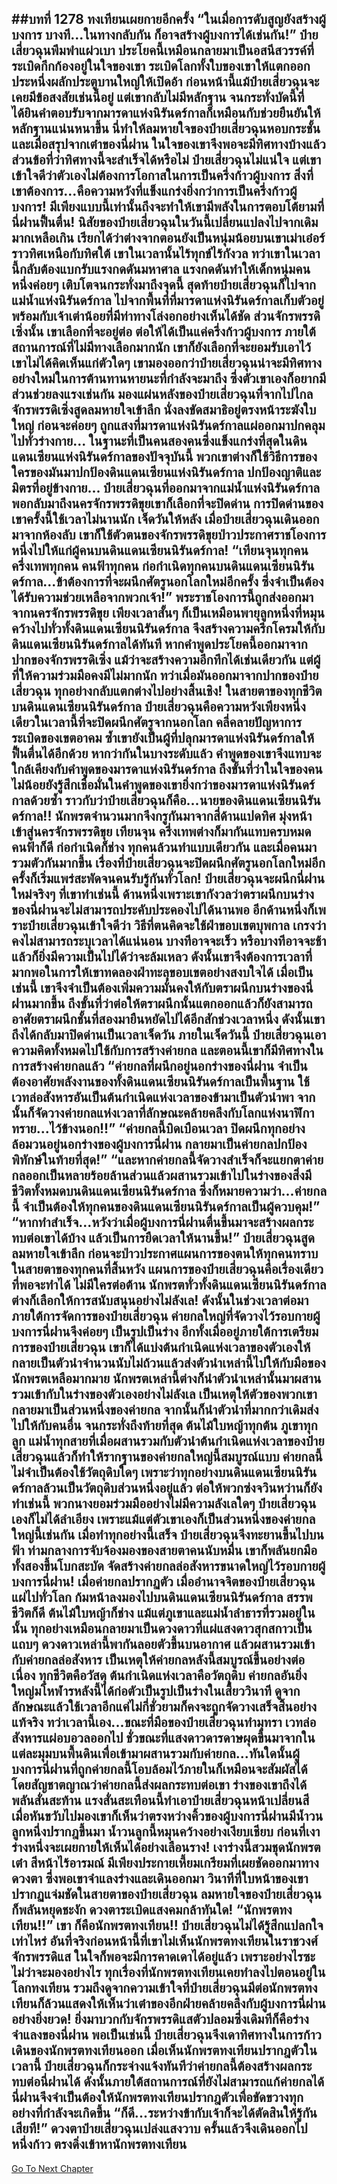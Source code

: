##บทที่ 1278 ทงเทียนเผยกายอีกครั้ง
“ในเมื่อการดับสูญยังสร้างผู้บงการ บางที...ในทางกลับกัน ก็อาจสร้างผู้บงการได้เช่นกัน!” ป๋ายเสี่ยวฉุนพึมพำแผ่วเบา ประโยคนี้เหมือนกลายมาเป็นอสนีสวรรค์ที่ระเบิดกึกก้องอยู่ในใจของเขา ระเบิดโลกทั้งใบของเขาให้แตกออก ประหนึ่งผลักประตูบานใหญ่ให้เปิดอ้า
ก่อนหน้านี้แม้ป๋ายเสี่ยวฉุนจะเคยมีข้อสงสัยเช่นนี้อยู่ แต่เขากลับไม่มีหลักฐาน จนกระทั่งบัดนี้ที่ได้ยินคำตอบรับจากมารดาแห่งนิรันดร์กาลก็เหมือนกับช่วยยืนยันให้หลักฐานแน่นหนาขึ้น นี่ทำให้ลมหายใจของป๋ายเสี่ยวฉุนหอบกระชั้น และเมื่อสรุปจากเต๋าของนี่ฝาน ในใจของเขาจึงพอจะมีทิศทางบ้างแล้ว
ส่วนข้อที่ว่าทิศทางนี้จะสำเร็จได้หรือไม่ ป๋ายเสี่ยวฉุนไม่แน่ใจ แต่เขาเข้าใจดีว่าตัวเองไม่ต้องการโอกาสในการเป็นครึ่งก้าวผู้บงการ สิ่งที่เขาต้องการ...คือความหวังที่แข็งแกร่งยิ่งกว่าการเป็นครึ่งก้าวผู้บงการ!
มีเพียงแบบนี้เท่านั้นถึงจะทำให้เขามีพลังในการตอบโต้ยามที่นี่ฝานฟื้นตื่น!
นิสัยของป๋ายเสี่ยวฉุนในวันนี้เปลี่ยนแปลงไปจากเดิมมากเหลือเกิน เรียกได้ว่าต่างจากตอนยังเป็นหนุ่มน้อยบนเขาเม่าเอ๋อร์ราวทิศเหนือกับทิศใต้ เขาในเวลานั้นไร้ทุกข์ไร้กังวล ทว่าเขาในเวลานี้กลับต้องแบกรับแรงกดดันมหาศาล
แรงกดดันทำให้เด็กหนุ่มคนหนึ่งค่อยๆ เติบโตจนกระทั่งมาถึงจุดนี้
สุดท้ายป๋ายเสี่ยวฉุนก็ไปจากแม่น้ำแห่งนิรันดร์กาล ไปจากพื้นที่ที่มารดาแห่งนิรันดร์กาลเก็บตัวอยู่พร้อมกับเจ้าเต่าน้อยที่มีท่าทางโล่งอกอย่างเห็นได้ชัด
ส่วนจักรพรรดิเซิ่งนั้น เขาเลือกที่จะอยู่ต่อ ต่อให้ได้เป็นแค่ครึ่งก้าวผู้บงการ ภายใต้สถานการณ์ที่ไม่มีทางเลือกมากนัก เขาก็ยังเลือกที่จะยอมรับเอาไว้ เขาไม่ได้คิดเห็นแก่ตัวใดๆ เขามองออกว่าป๋ายเสี่ยวฉุนน่าจะมีทิศทางอย่างใหม่ในการต้านทานหายนะที่กำลังจะมาถึง ซึ่งตัวเขาเองก็อยากมีส่วนช่วยลงแรงเช่นกัน
มองแผ่นหลังของป๋ายเสี่ยวฉุนที่จากไปไกล จักรพรรดิเซิ่งสูดลมหายใจเข้าลึก นั่งลงขัดสมาธิอยู่ตรงหน้าระฆังใบใหญ่ ก่อนจะค่อยๆ ถูกแสงที่มารดาแห่งนิรันดร์กาลแผ่ออกมาปกคลุมไปทั่วร่างกาย...
ในฐานะที่เป็นคนสองคนซึ่งแข็งแกร่งที่สุดในดินแดนเซียนแห่งนิรันดร์กาลของปัจจุบันนี้ พวกเขาต่างก็ใช้วิธีการของใครของมันมาปกป้องดินแดนเซียนแห่งนิรันดร์กาล ปกป้องญาติและมิตรที่อยู่ข้างกาย...
ป๋ายเสี่ยวฉุนที่ออกมาจากแม่น้ำแห่งนิรันดร์กาล พอกลับมาถึงนครจักรพรรดิขุยเขาก็เลือกที่จะปิดด่าน การปิดด่านของเขาครั้งนี้ใช้เวลาไม่นานนัก เจ็ดวันให้หลัง เมื่อป๋ายเสี่ยวฉุนเดินออกมาจากห้องลับ เขาก็ใช้ตัวตนของจักรพรรดิขุยป่าวประกาศราชโองการหนึ่งไปให้แก่ผู้คนบนดินแดนเซียนนิรันดร์กาล!
“เทียนจุนทุกคน ครึ่งเทพทุกคน คนฟ้าทุกคน ก่อกำเนิดทุกคนบนดินแดนเซียนนิรันดร์กาล...ข้าต้องการที่จะผนึกศัตรูนอกโลกใหม่อีกครั้ง ซึ่งจำเป็นต้องได้รับความช่วยเหลือจากพวกเจ้า!”
พระราชโองการนี้ถูกส่งออกมาจากนครจักรพรรดิขุย เพียงเวลาสั้นๆ ก็เป็นเหมือนพายุลูกหนึ่งที่หมุนคว้างไปทั่วทั้งดินแดนเซียนนิรันดร์กาล จึงสร้างความครึกโครมให้กับดินแดนเซียนนิรันดร์กาลได้ทันที
หากคำพูดประโยคนี้ออกมาจากปากของจักรพรรดิเซิ่ง แม้ว่าจะสร้างความอึกทึกได้เช่นเดียวกัน แต่ผู้ที่ให้ความร่วมมือคงมีไม่มากนัก ทว่าเมื่อมันออกมาจากปากของป๋ายเสี่ยวฉุน ทุกอย่างกลับแตกต่างไปอย่างสิ้นเชิง!
ในสายตาของทุกชีวิตบนดินแดนเซียนนิรันดร์กาล ป๋ายเสี่ยวฉุนคือความหวังเพียงหนึ่งเดียวในเวลานี้ที่จะปิดผนึกศัตรูจากนอกโลก คลี่คลายปัญหาการระเบิดของเขตอาคม ซ้ำเขายังเป็นผู้ที่ปลุกมารดาแห่งนิรันดร์กาลให้ฟื้นตื่นได้อีกด้วย
หากว่ากันในบางระดับแล้ว คำพูดของเขาจึงแทบจะใกล้เคียงกับคำพูดของมารดาแห่งนิรันดร์กาล ถึงขั้นที่ว่าในใจของคนไม่น้อยยังรู้สึกเชื่อมั่นในคำพูดของเขายิ่งกว่าของมารดาแห่งนิรันดร์กาลด้วยซ้ำ ราวกับว่าป๋ายเสี่ยวฉุนก็คือ...นายของดินแดนเซียนนิรันดร์กาล!!
นักพรตจำนวนมากจึงกรูกันมาจากสี่ด้านแปดทิศ มุ่งหน้าเข้าสู่นครจักรพรรดิขุย เทียนจุน ครึ่งเทพต่างก็มากันแทบครบหมด คนฟ้าก็ดี ก่อกำเนิดก็ช่าง ทุกคนล้วนทำแบบเดียวกัน
และเมื่อคนมารวมตัวกันมากขึ้น เรื่องที่ป๋ายเสี่ยวฉุนจะปิดผนึกศัตรูนอกโลกใหม่อีกครั้งก็เริ่มแพร่สะพัดจนคนรับรู้กันทั่วโลก!
ป๋ายเสี่ยวฉุนจะผนึกนี่ฝานใหม่จริงๆ ที่เขาทำเช่นนี้ ด้านหนึ่งเพราะเขากังวลว่าตราผนึกบนร่างของนี่ฝานจะไม่สามารถประคับประคองไปได้นานพอ อีกด้านหนึ่งก็เพราะป๋ายเสี่ยวฉุนเข้าใจดีว่า วิธีที่ตนคิดจะใช้ฝ่าขอบเขตบุพกาล เกรงว่าคงไม่สามารถระบุเวลาได้แน่นอน
บางทีอาจจะเร็ว หรือบางทีอาจจะช้า แล้วก็ยิ่งมีความเป็นไปได้ว่าจะล้มเหลว ดังนั้นเขาจึงต้องการเวลาที่มากพอในการให้เขาทดลองฝ่าทะลุขอบเขตอย่างสงบใจได้
เมื่อเป็นเช่นนี้ เขาจึงจำเป็นต้องเพิ่มความมั่นคงให้กับตราผนึกบนร่างของนี่ฝานมากขึ้น ถึงขั้นที่ว่าต่อให้ตราผนึกนั้นแตกออกแล้วก็ยังสามารถอาศัยตราผนึกชั้นที่สองมายืนหยัดไปได้อีกสักช่วงเวลาหนึ่ง
ดังนั้นเขาถึงได้กลับมาปิดด่านเป็นเวลาเจ็ดวัน ภายในเจ็ดวันนี้ ป๋ายเสี่ยวฉุนเอาความคิดทั้งหมดไปใช้กับการสร้างค่ายกล และตอนนี้เขาก็มีทิศทางในการสร้างค่ายกลแล้ว
“ค่ายกลที่ผนึกอยู่นอกร่างของนี่ฝาน จำเป็นต้องอาศัยพลังงานของทั้งดินแดนเซียนนิรันดร์กาลเป็นพื้นฐาน ใช้เวทล่อสังหารอันเป็นต้นกำเนิดแห่งเวลาของข้ามาเป็นตัวนำพา จากนั้นก็จัดวางค่ายกลแห่งเวลาที่ลักษณะคล้ายคลึงกับโลกแห่งนาฬิกาทราย...ไว้ข้างนอก!!”
“ค่ายกลนี้บิดเบือนเวลา ปิดผนึกทุกอย่าง ล้อมวนอยู่นอกร่างของผู้บงการนี่ฝาน กลายมาเป็นค่ายกลปกป้องพิทักษ์ในท้ายที่สุด!”
“และหากค่ายกลนี้จัดวางสำเร็จก็จะแยกตาค่ายกลออกเป็นหลายร้อยล้านส่วนแล้วผสานรวมเข้าไปในร่างของสิ่งมีชีวิตทั้งหมดบนดินแดนเซียนนิรันดร์กาล ซึ่งก็หมายความว่า...ค่ายกลนี้ จำเป็นต้องให้ทุกคนของดินแดนเซียนนิรันดร์กาลเป็นผู้ควบคุม!”
“หากทำสำเร็จ...หวังว่าเมื่อผู้บงการนี่ฝานตื่นขึ้นมาจะสร้างผลกระทบต่อเขาได้บ้าง แล้วเป็นการยืดเวลาให้นานขึ้น!” ป๋ายเสี่ยวฉุนสูดลมหายใจเข้าลึก ก่อนจะป่าวประกาศแผนการของตนให้ทุกคนทราบ
ในสายตาของทุกคนที่สิ้นหวัง แผนการของป๋ายเสี่ยวฉุนคือเรื่องเดียวที่พอจะทำได้ ไม่มีใครต่อต้าน นักพรตทั่วทั้งดินแดนเซียนนิรันดร์กาลต่างก็เลือกให้การสนับสนุนอย่างไม่ลังเล!
ดังนั้นในช่วงเวลาต่อมา ภายใต้การจัดการของป๋ายเสี่ยวฉุน ค่ายกลใหญ่ที่จัดวางไว้รอบกายผู้บงการนี่ฝานจึงค่อยๆ เป็นรูปเป็นร่าง อีกทั้งเมื่ออยู่ภายใต้การเตรียมการของป๋ายเสี่ยวฉุน เขาก็ได้แบ่งต้นกำเนิดแห่งเวลาของตัวเองให้กลายเป็นตัวนำจำนวนนับไม่ถ้วนแล้วส่งตัวนำเหล่านี้ไปให้กับมือของนักพรตเหลือมากมาย
นักพรตเหล่านี้ต่างก็นำตัวนำเหล่านั้นมาผสานรวมเข้ากับในร่างของตัวเองอย่างไม่ลังเล เป็นเหตุให้ตัวของพวกเขากลายมาเป็นส่วนหนึ่งของค่ายกล จากนั้นก็นำตัวนำที่มากกว่าเดิมส่งไปให้กับคนอื่น
จนกระทั่งถึงท้ายที่สุด ต้นไม้ใบหญ้าทุกต้น ภูเขาทุกลูก แม่น้ำทุกสายที่เมื่อผสานรวมกับตัวนำต้นกำเนิดแห่งเวลาของป๋ายเสี่ยวฉุนแล้วก็ทำให้รากฐานของค่ายกลใหญ่นี้สมบูรณ์แบบ
ค่ายกลนี้ไม่จำเป็นต้องใช้วัตถุดิบใดๆ เพราะว่าทุกอย่างบนดินแดนเซียนนิรันดร์กาลล้วนเป็นวัตถุดิบส่วนหนึ่งอยู่แล้ว ต่อให้พวกซ่งจวินหว่านก็ยังทำเช่นนี้ พวกนางยอมร่วมมืออย่างไม่มีความลังเลใดๆ ป๋ายเสี่ยวฉุนเองก็ไม่ได้ลำเอียง เพราะแม้แต่ตัวเขาเองก็เป็นส่วนหนึ่งของค่ายกลใหญ่นี้เช่นกัน
เมื่อทำทุกอย่างนี้เสร็จ ป๋ายเสี่ยวฉุนจึงทะยานขึ้นไปบนฟ้า ท่ามกลางการจับจ้องมองของสายตาคนนับหมื่น เขาก็พลันยกมือทั้งสองขึ้นโบกสะบัด จัดสร้างค่ายกลล่อสังหารขนาดใหญ่ไว้รอบกายผู้บงการนี่ฝาน!
เมื่อค่ายกลปรากฏตัว เมื่ออำนาจจิตของป๋ายเสี่ยวฉุนแผ่ไปทั่วโลก ก้มหน้าลงมองไปบนดินแดนเซียนนิรันดร์กาล สรรพชีวิตก็ดี ต้นไม้ใบหญ้าก็ช่าง แม้แต่ภูเขาและแม่น้ำลำธารที่รวมอยู่ในนั้น ทุกอย่างเหมือนกลายมาเป็นดวงดาวที่แผ่แสงดาวสุกสกาวเป็นแถบๆ ดวงดาวเหล่านี้พากันลอยตัวขึ้นบนอากาศ แล้วผสานรวมเข้ากับค่ายกลล่อสังหาร เป็นเหตุให้ค่ายกลหลังนี้สมบูรณ์ขึ้นอย่างต่อเนื่อง
ทุกชีวิตคือวัสดุ ต้นกำเนิดแห่งเวลาคือวัตถุดิบ ค่ายกลอันยิ่งใหญ่มโหฬารหลังนี้ได้ก่อตัวเป็นรูปเป็นร่างในเสี้ยววินาที ดูจากลักษณะแล้วใช้เวลาอีกแค่ไม่กี่ชั่วยามก็คงจะถูกจัดวางเสร็จสิ้นอย่างแท้จริง
ทว่าเวลานี้เอง...ขณะที่มือของป๋ายเสี่ยวฉุนทำมุทรา เวทล่อสังหารแผ่อบอวลออกไป ชั่วขณะที่แสงดาวดารดาษผุดขึ้นมาจากในแต่ละมุมบนพื้นดินเพื่อเข้ามาผสานรวมกับค่ายกล...ทันใดนั้นผู้บงการนี่ฝานที่ถูกค่ายกลนี้โอบล้อมไว้ภายในก็เหมือนจะสัมผัสได้โดยสัญชาตญาณว่าค่ายกลนี้ส่งผลกระทบต่อเขา ร่างของเขาถึงได้พลันสั่นสะท้าน
แรงสั่นสะเทือนนี้ทำเอาป๋ายเสี่ยวฉุนหน้าเปลี่ยนสี เมื่อหันขวับไปมองเขาก็เห็นว่าตรงหว่างคิ้วของผู้บงการนี่ฝานมีน้ำวนลูกหนึ่งปรากฎขึ้นมา น้ำวนลูกนี้หมุนคว้างอย่างเงียบเชียบ ก่อนที่เงาร่างหนึ่งจะเผยกายให้เห็นได้อย่างเลือนราง!
เงาร่างนี้สวมชุดนักพรตเต๋า สีหน้าไร้อารมณ์ มีเพียงประกายเหี้ยมเกรียมที่เผยชัดออกมาทางดวงตา ซึ่งพอเขาจำแลงร่างและเดินออกมา วินาทีที่ใบหน้าของเขาปรากฏแจ่มชัดในสายตาของป๋ายเสี่ยวฉุน ลมหายใจของป๋ายเสี่ยวฉุนก็พลันหยุดชะงัก ดวงตาระเบิดแสงคมกล้าทันใด!
“นักพรตทงเทียน!!”
เขา ก็คือนักพรตทงเทียน!!
ป๋ายเสี่ยวฉุนไม่ได้รู้สึกแปลกใจเท่าไหร่ อันที่จริงก่อนหน้านี้ที่เขาไม่เห็นนักพรตทงเทียนในราชวงศ์จักรพรรดิแส ในใจก็พอจะมีการคาดเดาได้อยู่แล้ว เพราะอย่างไรซะไม่ว่าจะมองอย่างไร ทุกเรื่องที่นักพรตทงเทียนเคยทำลงไปตอนอยู่ในโลกทงเทียน รวมถึงดูจากความเข้าใจที่ป๋ายเสี่ยวฉุนมีต่อนักพรตทงเทียนก็ล้วนแสดงให้เห็นว่าเต๋าของอีกฝ่ายคล้ายคลึงกับผู้บงการนี่ฝานอย่างยิ่งยวด!
ยิ่งมาบวกกับจักรพรรดิแสตัวปลอมซึ่งเดิมทีก็คือร่างจำแลงของนี่ฝาน พอเป็นเช่นนี้ ป๋ายเสี่ยวฉุนจึงเดาทิศทางในการก้าวเดินของนักพรตทงเทียนออก เมื่อเห็นนักพรตทงเทียนปรากฎตัวในเวลานี้ ป๋ายเสี่ยวฉุนก็กระจ่างแจ้งทันทีว่าค่ายกลนี้ต้องสร้างผลกระทบต่อนี่ฝานได้ ดังนั้นภายใต้สถานการณ์ที่ยังไม่สามารถแก้ค่ายกลได้ นี่ฝานจึงจำเป็นต้องให้นักพรตทงเทียนปรากฎตัวเพื่อขัดขวางทุกอย่างที่กำลังจะเกิดขึ้น
“ก็ดี...ระหว่างข้ากับเจ้าก็จะได้ตัดสินให้รู้กันเสียที!” ดวงตาป๋ายเสี่ยวฉุนเปล่งแสงวาบ ครั้นแล้วจึงเดินออกไปหนึ่งก้าว ตรงดิ่งเข้าหานักพรตทงเทียน
------


[Go To Next Chapter]( ./252.md)